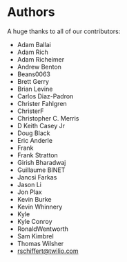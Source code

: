 Authors
=======

A huge thanks to all of our contributors:


- Adam Ballai 
- Adam Rich 
- Adam Richeimer 
- Andrew Benton 
- Beans0063 
- Brett Gerry 
- Brian Levine 
- Carlos Diaz-Padron 
- Christer Fahlgren 
- ChristerF 
- Christopher C. Merris 
- D Keith Casey Jr 
- Doug Black 
- Eric Anderle 
- Frank 
- Frank Stratton 
- Girish Bharadwaj 
- Guillaume BINET 
- Jancsi Farkas 
- Jason Li 
- Jon Plax 
- Kevin Burke 
- Kevin Whinnery 
- Kyle 
- Kyle Conroy 
- RonaldWentworth 
- Sam Kimbrel 
- Thomas Wilsher 
- rschiffert@twilio.com 
